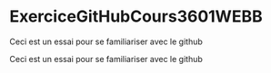 # ExerciceGitHubCours3601WEBB
Ceci est un essai pour se familiariser avec le github

Ceci est un essai pour se familiariser avec le github
